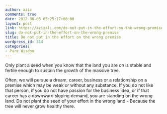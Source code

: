 ```yaml
---
author: aziz
comments: true
date: 2012-06-05 05:25:17+00:00
layout: post
link: https://azizali.com/do-not-put-in-the-effort-on-the-wrong-premise/
slug: do-not-put-in-the-effort-on-the-wrong-premise
title: Do not put in the effort on the wrong premise
wordpress_id: 314
categories:
- Pure Wisdom
---
```


Only plant a seed when you know that the land you are on is stable and fertile enough to sustain the growth of the massive tree.

Often, we will pursue a dream, career, business or a relationship on a premise which may be weak or without any substance. If you do not like that person, if you do not have passion for the business idea, or if that career has a downward sloping demand, you are standing on the wrong land. Do not plant the seed of your effort in the wrong land - Because the tree will never grow healthy there.
